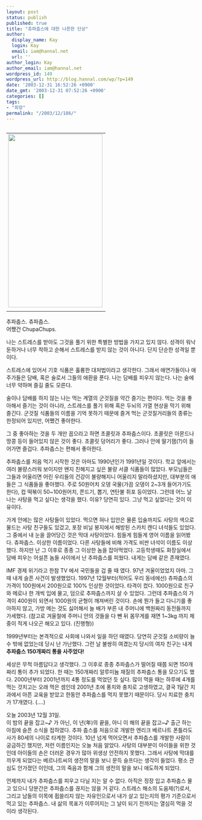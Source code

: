 ```yaml
---
layout: post
status: publish
published: true
title: "츄파춥스에 대한 나른한 단상"
author:
  display_name: Kay
  login: Kay
  email: iam@hannal.net
  url: ''
author_login: Kay
author_email: iam@hannal.net
wordpress_id: 149
wordpress_url: http://blog.hannal.com/wp/?p=149
date: '2003-12-31 16:52:26 +0900'
date_gmt: '2003-12-31 07:52:26 +0900'
categories: []
tags:
- "희망"
permalink: "/2003/12/186/"
---
```

<table align="right">
<tr>
<td style="padding-left:5"><center><img src="http://blog.hannal.com/tt-attach/0410/040410165226843695/994443.jpg" width="250" height="458"></center></td>
</tr>
<tr>
<td class="centerphoto"> </td>
</tr>
</table>
<p>추파춥스. 츄파춥스.<br />
어쨌건 ChupaChups.</p>
<p>나는 스트레스를 받아도 그것을 풀기 위한 특별한 방법을 가지고 있지 않다. 성격이 워낙 둔하거나 너무 착하고 순해서 스트레스를 받지 않는 것이 아니다. 단지 단순한 성격일 뿐이다.</p>
<p>스트레스에 있어서 기호 식품은 훌륭한 대처법이라고 생각한다. 그래서 애연가들이나 애주가들은 담배, 혹은 술로서 그들의 애환을 푼다. 나는 담배를 피우지 않는다. 나는 술에 너무 약하며 즐길 줄도 모른다. </p>
<p>술이나 담배를 하지 않는 나는 먹는 계열의 군것질을 약간 즐기는 편이다. 먹는 것을 좋아해서 즐기는 것이 아니라, 스트레스를 풀기 위해 혹은 두뇌의 가열 현상을 막기 위해 즐긴다. 군것질 식품들의 이름을 기억 못하기 때문에 즐겨 먹는 군것질거리들의 종류는 한정되어 있지만, 어쨌건 좋아한다.</p>
<p>그 중 좋아하는 것을 두 개만 꼽으라고 하면 초콜릿과 추파춥스이다. 초콜릿은 아몬드나 땅콩 등이 들어있지 않은 것이 좋다. 초콜릿 덩어리가 좋다. 그러나 안에 딸기잼(?)이 들어가면 즐겁다. 추파춥스는 편해서 좋아한다.</p>
<p>추파춥스를 처음 먹기 시작한 것은 아마도 1990년인가 1991년일 것이다. 학교 앞에서는 여러 불량스러워 보이지만 왠지 친해지고 싶은 불량 서클 식품들이 많았다. 부모님들은 그들과 어울리면 어린 우리들의 건강이 불량해지니 어울리지 말라하셨지만, 대부분의 애들은 그 식품들을 좋아했다. 주로 50원어치 오뎅 국물(가끔 오뎅이 2~3개 들어가기도 한다), 컵 떡볶이 50~100원어치, 쫀드기, 뽑기, 연탄불 쥐포 등이었다. 그런데 어느 날 나는 사탕을 먹고 싶다는 생각을 했다. 이유? 당연히 있다. 그냥 먹고 싶었다는 것이 이유이다.</p>
<p>가게 안에는 많은 사탕들이 있었다. 먹으면 혀나 입안은 물론 입술까지도 사탕의 색으로 물드는 사탕 친구들도 있겄고, 포장 비닐 봉지에서 해방된 스카치 캔디 녀석들도 있었다. 그 중에서 내 눈을 끌어당긴 것은 막대 사탕이었다. 힘들게 힘들게 영어 이름을 읽어봤다. 츄파춥스. 이상한 이름이었다. 다른 사탕들에 비해 가격도 비싼 녀석이 이름도 이상했다. 하지만 난 그 이후로 종종 그 이상한 놈을 잡아먹었다. 고등학생때도 화장실에서 담배 피우는 어설픈 놈들 사이에서 난 추파춥스를 피웠다. 내게는 담배 같은 존재였다.</p>
<p>
IMF 경제 위기라고 한참 TV 에서 국민들을 겁 줄 때 였다. 97년 겨울이었었지 아마. 그때 내게 슬픈 사건이 발생했었다. 1997년 12월부터(적어도 우리 동네에선) 츄파춥스의 가격이 100원에서 200원으로 100% 인상한 것이었다. 타격이 컸다. 1000원으로 친구와 메로나 한 개씩 입에 물고, 덤으로 추파춥스까지 살 수 있었다. 그런데 추파춥스의 가격이 400원이 되면서 1000원의 균형이 깨져버린 것이다. 손에 뭔가 들고 다니기를 좋아하지 않고, 가방 메는 것도 싫어해서 늘 배가 부른 내 주머니에 백원짜리 동전들까지 가세했다. (참고로 겨울철에 주머니 안의 것들을 다 뺀 뒤 몸무게를 재면 1~3kg 까지 체중이 적게 나오곤 해오고 있다. (진행형))</p>
<p>1999년부터는 본격적으로 사회에 나와서 일을 하던 때였다. 당연히 군것질 소비량이 늘 수 밖에 없었는데 당시 난 가난했다. 그런 날 불쌍히 여겼는지 당시의 여자 친구는 내게 <b>추파춥스 150개짜리 통을 사주었다!</b></p>
<p>세상은 무척 아름답다고 생각했다. 그 이후로 종종 추파춥스가 떨어질 때쯤 되면 150개짜리 통이 추가 되었다. 한 때는 150개짜리 알루미늄 재질의 추파춥스 통을 모으기도 했다. 2000년부터 2001년까지 4통 정도를 먹었던 듯 싶다. 많이 먹을 때는 하루에 4개를 먹는 것치고는 오래 먹은 셈인데 2001년 초에 풍치와 충치로 고생하였고, 결국 1달간 치과에서 아픈 교육을 받았고 한동안 추파춥스를 먹지 못했기 때문이다. 당시 치료한 충치가 17개였다. (....)</p>
<p>
오늘 2003년 12월 31일.<br />
이 밤의 끝을 잡고~♪ 가 아닌, 이 년(年)의 끝을, 아니 이 해의 끝을 잡고~♪ 출근 하는 아침에 슬픈 소식을 접하였다. 추파 춥스를 처음으로 개발한 엔리크 베르나트 폰틀라도사가 80세의 나이로 타계한 것이다. 10년 넘게 먹어오면서 추파춥스를 개발한 사람이 궁금하긴 했지만, 저런 이름인지는 오늘 처음 알았다. 사탕의 대부분이 아이들을 위한 것인데 아이들의 손은 더러운 경우가 많아 위생상 안전하지 못했다. 그래서 사탕에 막대를 끼우게 되었다는 베르나트씨의 생전의 말을 보니 문득 슬프다는 생각이 들었다. 평소 관심도 안가졌던 이인데, 그의 죽음과 함께 그의 생전의 말을 보니 애도하게 되었다.</p>
<p>언제까지 내가 추파춥스를 피우고 다닐 지는 알 수 없다. 아직은 정장 입고 추파춥스 물고 있으니 당분간은 추파춥스를 끊지는 않을 거 같다. 스트레스 해소의 도움제(?)로서, 그리고 남들의 이목에 휩쓸리지 않는 자유인으로서 내가 살고 있는지의 평가 기준으로서 먹고 있는 추파춥스. 내 삶의 목표가 이루어지는 그 날이 되기 전까지는 열심히 먹을 것이라 생각된다.</p>
